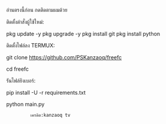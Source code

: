 อ่านตรงนี้ก่อน
กดติดตามผมด้วย


ติดตั้งตำสั่งผู้ใช้ใหม่:

pkg update -y
pkg upgrade -y
pkg install git
pkg install python



ติดตั้งไฟล์ลง TERMUX:

git clone https://github.com/PSKanzaoq/freefc

cd freefc


รันไฟล์ยิงเบอร์:

pip install -U -r requirements.txt

python main.py


             เครดิต:kanzaoq tv
